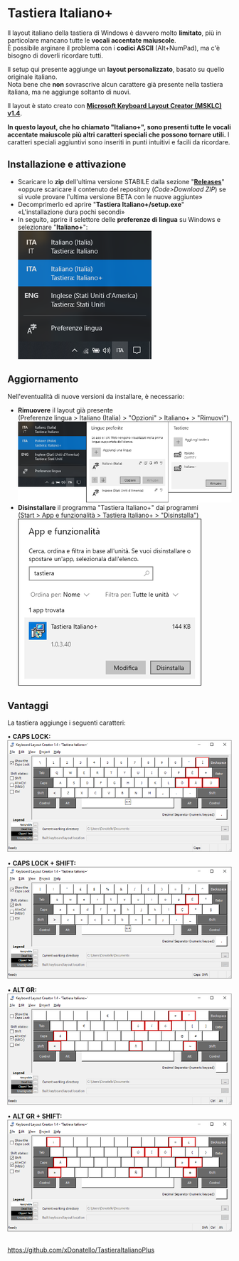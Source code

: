 # Tastiera Italiano+
Il layout italiano della tastiera di Windows è davvero molto **limitato**, più in particolare mancano tutte le **vocali accentate maiuscole**.<br>
È possibile arginare il problema con i **codici ASCII** (Alt+NumPad), ma c'è bisogno di doverli ricordare tutti.

Il setup qui presente aggiunge un **layout personalizzato**, basato su quello originale italiano.<br>
Nota bene che **non** sovrascrive alcun carattere già presente nella tastiera italiana, ma ne aggiunge soltanto di nuovi.

Il layout è stato creato con **[Microsoft Keyboard Layout Creator (MSKLC) v1.4](https://www.microsoft.com/en-us/download/details.aspx?id=102134)**.

**In questo layout, che ho chiamato "Italiano+", sono presenti tutte le vocali accentate maiuscole più altri caratteri speciali che possono tornare utili.** I caratteri speciali aggiuntivi sono inseriti in punti intuitivi e facili da ricordare.

## Installazione e attivazione
- Scaricare lo **zip** dell'ultima versione STABILE dalla sezione "**[Releases](https://github.com/xDonatello/TastieraItalianoPlus/releases)**"<br>
«oppure scaricare il contenuto del repository (*Code>Download ZIP*) se si vuole provare l'ultima versione BETA con le nuove aggiunte»
- Decomprimerlo ed aprire "**Tastiera Italiano+/setup.exe**"<br>
«L'installazione dura pochi secondi»
- In seguito, aprire il selettore delle **preferenze di lingua** su Windows e selezionare "**Italiano+**":<br>
![lingue](Screenshot/Windows.png)

## Aggiornamento
Nell'eventualità di nuove versioni da installare, è necessario:
- **Rimuovere** il layout già presente<br>
(Preferenze lingua > Italiano (Italia) > "Opzioni" > Italiano+ > "Rimuovi")<br>
![lingue](Screenshot/Windows2.png)
- **Disinstallare** il programma "Tastiera Italiano+" dai programmi<br>
(Start > App e funzionalità > Tastiera Italiano+ > "Disinstalla")<br>
![lingue](Screenshot/Windows3.png)

## Vantaggi
La tastiera aggiunge i seguenti caratteri:

• **CAPS LOCK:**<br>
![caps lock](Screenshot/2_CapsLock.png)

• **CAPS LOCK + SHIFT:**<br>
![caps lock + shift](Screenshot/4_CapsLock+Shift.png)

• **ALT GR:**<br>
![alt gr](Screenshot/5_AltGr.png)

• **ALT GR + SHIFT:**<br>
![shift + alt gr](Screenshot/6_AltGr+Shift.png)

##
https://github.com/xDonatello/TastieraItalianoPlus

